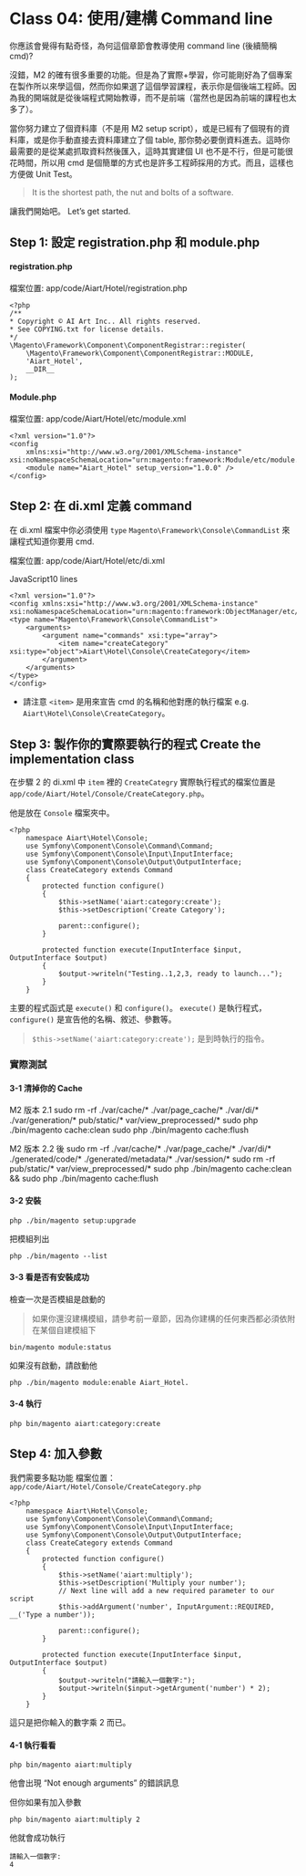 # Class 04: 使用/建構 Command line

你應該會覺得有點奇怪，為何這個章節會教導使用 command line (後續簡稱 cmd)?

沒錯，M2 的確有很多重要的功能。但是為了實際+學習，你可能剛好為了個專案在製作所以來學這個，然而你如果選了這個學習課程，表示你是個後端工程師。因為我的開端就是從後端程式開始教導，而不是前端（當然也是因為前端的課程也太多了）。

當你努力建立了個資料庫（不是用 M2 setup script），或是已經有了個現有的資料庫，或是你手動直接去資料庫建立了個 table, 那你勢必要倒資料進去。這時你最需要的是從某處抓取資料然後匯入，這時其實建個 UI 也不是不行，但是可能很花時間，所以用 cmd  是個簡單的方式也是許多工程師採用的方式。而且，這樣也方便做 Unit Test。

> It is the shortest path, the nut and bolts of a software.

讓我們開始吧。 Let’s get started.





## Step 1: 設定 registration.php 和 module.php

#### registration.php
檔案位置: app/code/Aiart/Hotel/registration.php

    <?php
    /**
    * Copyright © AI Art Inc.. All rights reserved.
    * See COPYING.txt for license details.
    */
    \Magento\Framework\Component\ComponentRegistrar::register(
        \Magento\Framework\Component\ComponentRegistrar::MODULE,
        'Aiart_Hotel',
        __DIR__
    );

#### Module.php
檔案位置: app/code/Aiart/Hotel/etc/module.xml

    <?xml version="1.0"?>
    <config 
        xmlns:xsi="http://www.w3.org/2001/XMLSchema-instance" xsi:noNamespaceSchemaLocation="urn:magento:framework:Module/etc/module.xsd">
        <module name="Aiart_Hotel" setup_version="1.0.0" />
    </config>



## Step 2: 在 di.xml 定義 command

在 di.xml 檔案中你必須使用 `type` `Magento\Framework\Console\CommandList` 來讓程式知道你要用 cmd.

檔案位置: app/code/Aiart/Hotel/etc/di.xml

JavaScript10 lines

    <?xml version="1.0"?>
    <config xmlns:xsi="http://www.w3.org/2001/XMLSchema-instance" xsi:noNamespaceSchemaLocation="urn:magento:framework:ObjectManager/etc/config.xsd">
    <type name="Magento\Framework\Console\CommandList">
        <arguments>
            <argument name="commands" xsi:type="array">
                <item name="createCategory" xsi:type="object">Aiart\Hotel\Console\CreateCategory</item>
            </argument>
        </arguments>
    </type>
    </config>

* 請注意 `<item>` 是用來宣告 cmd 的名稱和他對應的執行檔案 e.g. `Aiart\Hotel\Console\CreateCategory`。

 

## Step 3: 製作你的實際要執行的程式 Create the implementation class

在步驟 2 的 di.xml 中 `item` 裡的 `CreateCategry` 實際執行程式的檔案位置是 `app/code/Aiart/Hotel/Console/CreateCategory.php`。

他是放在 `Console` 檔案夾中。


    <?php
        namespace Aiart\Hotel\Console;
        use Symfony\Component\Console\Command\Command;
        use Symfony\Component\Console\Input\InputInterface;
        use Symfony\Component\Console\Output\OutputInterface;
        class CreateCategory extends Command
        {
            protected function configure()
            {
                $this->setName('aiart:category:create');
                $this->setDescription('Create Category');
                
                parent::configure();
            }
            
            protected function execute(InputInterface $input, OutputInterface $output)
            {
                $output->writeln("Testing..1,2,3, ready to launch...");
            }
        }

主要的程式函式是 `execute()` 和 `configure()`。
`execute()` 是執行程式， `configure()` 是宣告他的名稱、敘述、參數等。

> `$this->setName('aiart:category:create');` 是到時執行的指令。

### 實際測試
#### 3-1 清掉你的 Cache

M2 版本 2.1
    sudo rm -rf ./var/cache/* ./var/page_cache/* ./var/di/* ./var/generation/* pub/static/* var/view_preprocessed/*
    sudo php ./bin/magento cache:clean
    sudo php ./bin/magento cache:flush

M2 版本 2.2 後
    sudo rm -rf ./var/cache/* ./var/page_cache/* ./var/di/* ./generated/code/*  ./generated/metadata/* ./var/session/*
    sudo rm -rf pub/static/* var/view_preprocessed/*
    sudo php ./bin/magento cache:clean && sudo php ./bin/magento cache:flush

#### 3-2 安裝

    php ./bin/magento setup:upgrade

把模組列出

    php ./bin/magento --list

#### 3-3 看是否有安裝成功

檢查一次是否模組是啟動的

> 如果你還沒建構模組，請參考前一章節，因為你建構的任何東西都必須依附在某個自建模組下

    bin/magento module:status
    
如果沒有啟動，請啟動他

    php ./bin/magento module:enable Aiart_Hotel.

#### 3-4 執行

    php bin/magento aiart:category:create

## Step 4: 加入參數

我們需要多點功能
檔案位置：`app/code/Aiart/Hotel/Console/CreateCategory.php`


    <?php
        namespace Aiart\Hotel\Console;
        use Symfony\Component\Console\Command\Command;
        use Symfony\Component\Console\Input\InputInterface;
        use Symfony\Component\Console\Output\OutputInterface;
        class CreateCategory extends Command
        {
            protected function configure()
            {
                $this->setName('aiart:multiply');
                $this->setDescription('Multiply your number');
                // Next line will add a new required parameter to our script
                $this->addArgument('number', InputArgument::REQUIRED, __('Type a number'));
 
                parent::configure();
            }
            
            protected function execute(InputInterface $input, OutputInterface $output)
            {
                $output->writeln("請輸入一個數字:");
                $output->writeln($input->getArgument('number') * 2);
            }
        }

這只是把你輸入的數字乘 2 而已。

#### 4-1 執行看看

    php bin/magento aiart:multiply

他會出現 “Not enough arguments” 的錯誤訊息

但你如果有加入參數

    php bin/magento aiart:multiply 2

他就會成功執行

    請輸入一個數字:
    4
